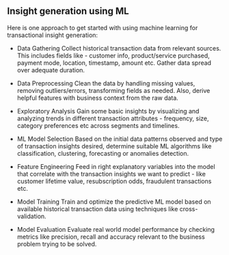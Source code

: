 ## Insight generation using ML 

Here is one approach to get started with using machine learning for transactional insight generation:
* Data Gathering Collect historical transaction data from relevant sources.
This includes fields like - customer info, product/service purchased, payment mode, location, timestamp, amount etc. Gather data spread over adequate duration.

* Data Preprocessing Clean the data by handling missing values, removing outliers/errors, transforming fields as needed.
Also, derive helpful features with business context from the raw data.

* Exploratory Analysis Gain some basic insights by visualizing and analyzing trends in different transaction
attributes - frequency, size, category preferences etc across segments and timelines.

* ML Model Selection Based on the initial data patterns observed and type of transaction insights desired, determine suitable ML algorithms like classification, clustering, forecasting or anomalies detection.

* Feature Engineering Feed in right explanatory variables into the model that correlate with the transaction 
insights we want to predict - like customer lifetime value, resubscription odds, fraudulent transactions etc.

* Model Training Train and optimize the predictive ML model based on available historical transaction data using techniques like cross-validation.

* Model Evaluation Evaluate real world model performance by checking metrics like precision, 
recall and accuracy relevant to the business problem trying to be solved.
